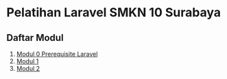 # Pelatihan Laravel SMKN 10 Surabaya

## Daftar Modul
1. [Modul 0 Prerequisite Laravel](Modul0/readme.md)
2. [Modul 1](Modul1/readme.md)
3. [Modul 2](<Modul 2/readme.md>)
